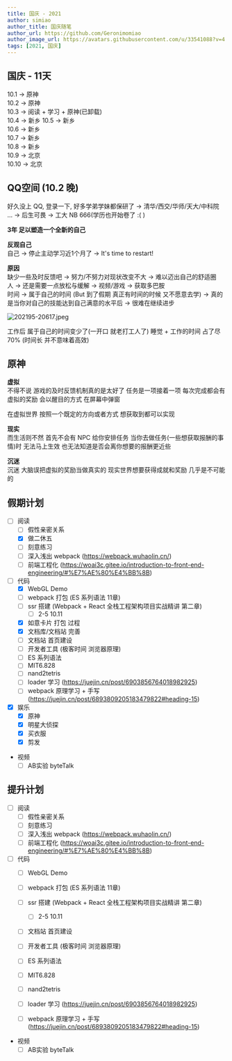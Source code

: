 ```yaml
---
title: 国庆 - 2021
author: simiao
author_title: 国庆随笔
author_url: https://github.com/Geronimomiao
author_image_url: https://avatars.githubusercontent.com/u/33541088?v=4
tags: [2021, 国庆]
---
```


## 国庆 - 11天

10.1  ->  原神   
10.2  ->  原神  
10.3  ->  阅读 + 学习 + 原神(已卸载)   
10.4  ->  新乡
10.5  ->  新乡  
10.6  ->  新乡  
10.7  ->  新乡  
10.8  ->  新乡  
10.9  ->  北京  
10.10 ->  北京  

## QQ空间 (10.2 晚)

好久没上 QQ, 登录一下, 好多学弟学妹都保研了 -> 清华/西交/华师/天大/中科院 ...
 -> 后生可畏 -> 工大 NB 666(学历也开始卷了 :( )

**3年 足以塑造一个全新的自己**

**反观自己**  
自己 -> 停止主动学习近1个月了 -> It's time to restart!

**原因**  
缺少一些及时反馈吧 -> 努力/不努力对现状改变不大 -> 难以迈出自己的舒适圈  
人 -> 还是需要一点放松与缓解 -> 视频/游戏 -> 获取多巴胺  
时间 -> 属于自己的时间 (But 到了假期 真正有时间的时候 又不愿意去学) -> 真的是当你对自己的技能达到自己满意的水平后 -> 很难在继续进步

![202195-20617.jpeg](https://img.wsmpage.cn/blog/new/202195-201348.jpeg)


工作后 属于自己的时间变少了(一开口 就老打工人了)
睡觉 + 工作的时间 占了尽 70% (时间长 并不意味着高效)

## 原神

**虚拟**  
不得不说 游戏的及时反馈机制真的是太好了 任务是一项接着一项 每次完成都会有虚拟的奖励 会以醒目的方式 在屏幕中弹窗    

在虚拟世界 按照一个既定的方向或者方式 想获取到都可以实现  

**现实**  
而生活则不然 首先不会有 NPC 给你安排任务 当你去做任务(一些想获取报酬的事情)时 无法马上生效 也无法知道是否会离你想要的报酬更近些

**沉迷**  
沉迷 大脑误把虚拟的奖励当做真实的 现实世界想要获得成就和奖励 几乎是不可能的


## 假期计划

- [ ] 阅读
   - [ ] 假性亲密关系
   - [x] 做二休五
   - [ ] 刻意练习
   - [ ] 深入浅出 webpack (https://webpack.wuhaolin.cn/)
   - [ ] 前端工程化 (https://woai3c.gitee.io/introduction-to-front-end-engineering/#%E7%AE%80%E4%BB%8B)

- [ ] 代码
   - [x] WebGL Demo 
   - [ ] webpack 打包 (ES 系列语法 11章)
   - [ ] ssr 搭建 (Webpack + React 全栈工程架构项目实战精讲 第二章)
      -  [ ] 2-5 10.11
   - [x] 如意卡片 打包 过程
   - [x] 文档库/文档站 完善
   - [ ] 文档站 首页建设
   - [ ] 开发者工具 (极客时间 浏览器原理)
   - [ ] ES 系列语法
   - [ ] MIT6.828
   - [ ] nand2tetris
   - [ ] loader 学习 (https://juejin.cn/post/6903856764018982925)
   - [ ] webpack 原理学习 + 手写 (https://juejin.cn/post/6893809205183479822#heading-15)

- [x] 娱乐
   - [x] 原神
   - [x] 明星大侦探 
   - [x] 买衣服
   - [x] 剪发

- 视频 
   - [ ] AB实验 byteTalk

## 提升计划

- [ ] 阅读
   - [ ] 假性亲密关系
   - [ ] 刻意练习
   - [ ] 深入浅出 webpack (https://webpack.wuhaolin.cn/)
   - [ ] 前端工程化 (https://woai3c.gitee.io/introduction-to-front-end-engineering/#%E7%AE%80%E4%BB%8B)

- [ ] 代码
   - [ ] WebGL Demo 
   - [ ] webpack 打包 (ES 系列语法 11章)
   - [ ] ssr 搭建 (Webpack + React 全栈工程架构项目实战精讲 第二章)
      -  [ ] 2-5 10.11
   - [ ] 文档站 首页建设
   - [ ] 开发者工具 (极客时间 浏览器原理)
   - [ ] ES 系列语法
   - [ ] MIT6.828
   - [ ] nand2tetris
   - [ ] loader 学习 (https://juejin.cn/post/6903856764018982925)
   - [ ] webpack 原理学习 + 手写 (https://juejin.cn/post/6893809205183479822#heading-15)


- 视频 
   - [ ] AB实验 byteTalk
